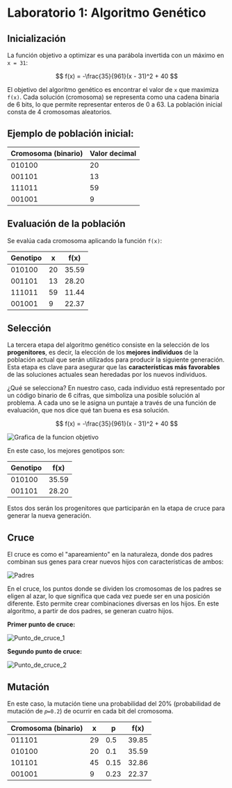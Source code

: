 # Laboratorio 1: Algoritmo Genético

## Inicialización

La función objetivo a optimizar es una parábola invertida con un máximo en `x = 31`:

$$
f(x) = -\frac{35}{961}(x - 31)^2 + 40
$$

El objetivo del algoritmo genético es encontrar el valor de `x` que maximiza `f(x)`. Cada solución (cromosoma) se representa como una cadena binaria de 6 bits, lo que permite representar enteros de 0 a 63. La población inicial consta de 4 cromosomas aleatorios.

## Ejemplo de población inicial:

| Cromosoma (binario) | Valor decimal |
| ------------------- | ------------- |
| 010100              | 20            |
| 001101              | 13            |
| 111011              | 59            |
| 001001              | 9             |

## Evaluación de la población

Se evalúa cada cromosoma aplicando la función `f(x)`:

| Genotipo | x  | f(x)  |
| -------- | -- | ----- |
| 010100   | 20 | 35.59 |
| 001101   | 13 | 28.20 |
| 111011   | 59 | 11.44 |
| 001001   | 9  | 22.37 |

## Selección

La tercera etapa del algoritmo genético consiste en la selección de los **progenitores**, es decir, la elección de los **mejores individuos** de la población actual que serán utilizados para producir la siguiente generación. Esta etapa es clave para asegurar que las **características más favorables** de las soluciones actuales sean heredadas por los nuevos individuos.

¿Qué se selecciona?
En nuestro caso, cada individuo está representado por un código binario de 6 cifras, que simboliza una posible solución al problema. A cada uno se le asigna un puntaje a través de una función de evaluación, que nos dice qué tan buena es esa solución.


$$
f(x) = -\frac{35}{961}(x - 31)^2 + 40
$$

![Grafica de la funcion objetivo](https://i.imgur.com/eKSNbHq.png)

En este caso, los mejores genotipos son:

| Genotipo | f(x)  |
| -------- | ----- |
| 010100   | 35.59 |
| 001101   | 28.20 |

Estos dos serán los progenitores que participarán en la etapa de cruce para generar la nueva generación.


## Cruce

El cruce es como el "apareamiento" en la naturaleza, donde dos padres combinan sus genes para crear nuevos hijos con características de ambos:

![Padres](https://i.imgur.com/qrniDwT.png)

En el cruce, los puntos donde se dividen los cromosomas de los padres se eligen al azar, lo que significa que cada vez puede ser en una posición diferente. Esto permite crear combinaciones diversas en los hijos. En este algoritmo, a partir de dos padres, se generan cuatro hijos.

**Primer punto de cruce:**

![Punto_de_cruce_1](https://i.imgur.com/CCKqZMp.png)

**Segundo punto de cruce:**

![Punto_de_cruce_2](https://i.imgur.com/owAEA2o.png)


## Mutación

En este caso, la mutación tiene una probabilidad del 20% (probabilidad de mutación de `𝑝=0.2`) de ocurrir en cada bit del cromosoma.

| Cromosoma (binario) | x  | p    | f(x)  |
| ------------------- | -- | ---- | ----- |
| 011101              | 29 | 0.5  | 39.85 |
| 010100              | 20 | 0.1  | 35.59 |
| 101101              | 45 | 0.15 | 32.86 |
| 001001              | 9  | 0.23 | 22.37 |

````
